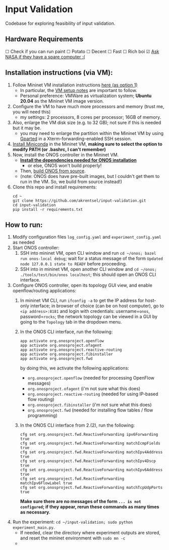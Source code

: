 # Input Validation

Codebase for exploring feasibility of input validation.

## Hardware Requirements
☐ Check if you can run paint
☐ Potato
☐ Decent
☐ Fast
☐ Rich boi
☑ [Ask NASA if they have a spare computer :(](https://www.nas.nasa.gov/hecc/support/system_status.html)

## Installation instructions (via VM):
1. Follow Mininet VM installation instructions [here (as option 1)](https://mininet.org/download/)
    - In particular, the [VM setup notes](https://mininet.org/vm-setup-notes/) are important to follow.
    - Personal preference: VMWare as virtualization system; **Ubuntu 20.04** as the Mininet VM image version.
2. Configure the VM to have much more processors and memory (trust me, you will need this)
    - my settings: 2 processors, 8 cores per processor; 16GB of memory.
3. Also, enlarge the VM disk size (e.g. to 32 GB); not sure if this is needed but it may be.
    - you may need to enlarge the partition within the Mininet VM by using [Gparted](https://gparted.org/) in a Xterm-forwarding-enabled SSH session.
4. [Install Miniconda](https://docs.anaconda.com/miniconda/install/) in the Mininet VM, **making sure to select the option to modify PATH (or .bashrc, I can't remember)**
5. Now, install the ONOS controller in the Mininet VM. 
    - [**Install the dependencies needed for ONOS installation**](https://github.com/opennetworkinglab/onos?tab=readme-ov-file#build-onos-from-source)
        - or else, ONOS won't build properly!
    - Then, [build ONOS from source](https://github.com/opennetworkinglab/onos?tab=readme-ov-file#build-onos-from-source).
    - (note: ONOS does have pre-built images, but I couldn't get them to run in the VM. So, we build from source instead!)
6. Clone this repo and install requirements:
    ```
    cd ~
    git clone https://github.com/akrentsel/input-validation.git
    cd input-validation
    pip install -r requirements.txt
    ```

## How to run:
1. Modify configuration files `log_config.yaml` and `experiment_config.yaml` as needed
2. Start ONOS controller:
    1. SSH into mininet VM, open CLI window and run `cd ~/onos; bazel run onos-local debug`; wait for a status message of the form `Updated node 127.0.0.1 state to READY` before proceeding.
    2. SSH into in mininet VM, open another CLI window and `cd ~/onos; ./tools/test/bin/onos localhost`; this should open an ONOS CLI interface.
3. Configure ONOS controller, open its topology GUI view, and enable openflow/routing applications: 
    1. In mininet VM CLI, run `ifconfig -a` to get the IP address for host-only interface; in browser of choice (can be on host computer), go to `<ip address>:8181` and login with credentials: username=`onos`, password=`rocks`; the network topology can be viewed in a GUI by going to the `Topology` tab in the dropdown menu.
    2. In the ONOS CLI interface, run the following:
        ```
        app activate org.onosproject.openflow
        app activate org.onosproject.ofagent
        app activate org.onosproject.reactive-routing
        app activate org.onosproject.fibinstaller
        app activate org.onosproject.fwd
        ```

        by doing this, we activate the following applications:
        - `org.onosproject.openflow` (needed for processing OpenFlow messages)
        - `org.onosproject.ofagent` (i'm not sure what this does)
        - `org.onosproject.reactive-routing` (needed for using IP-based flow routing)
        - `org.onosproject.fibinstaller` (i'm not sure what this does)
        - `org.onosproject.fwd` (needed for installing flow tables / flow programming)
    3. In the ONOS CLI interface from 2.(2), run the following:
        ```
        cfg set org.onosproject.fwd.ReactiveForwarding ipv6Forwarding true
        cfg set org.onosproject.fwd.ReactiveForwarding matchIcmpFields true
        cfg set org.onosproject.fwd.ReactiveForwarding matchIpv4Address true
        cfg set org.onosproject.fwd.ReactiveForwarding matchIpv4Dscp true
        cfg set org.onosproject.fwd.ReactiveForwarding matchIpv6Address true
        cfg set org.onosproject.fwd.ReactiveForwarding matchIpv6FlowLabel true
        cfg set org.onosproject.fwd.ReactiveForwarding matchTcpUdpPorts true
        ```
        **Make sure there are no messages of the form `... is not configured`; if they appear, rerun these commands as many times as necessary.**
4. Run the experiment: `cd ~/input-validation; sudo python experiment_main.py`.
    - If needed, clear the directory where experiment outputs are stored, and reset the mininet environment with `sudo mn -c`
    - 